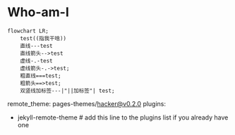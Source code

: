 # Who-am-I

```mermaid 
flowchart LR;
	test((指我干啥))
	直线---test
	直线箭头-->test
	虚线-.-test
	虚线箭头-.->test;
	粗直线===test;
	粗箭头==>test;
	双竖线加标签---|"||加标签"| test;
```
remote_theme: pages-themes/hacker@v0.2.0
plugins:
- jekyll-remote-theme # add this line to the plugins list if you already have one
